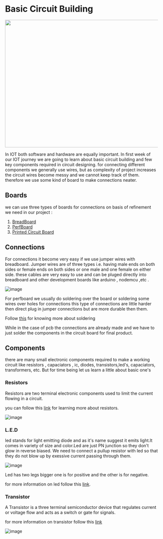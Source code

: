 # Basic Circuit Building

<img src="https://user-images.githubusercontent.com/60490438/133898629-9b6c9e54-fb6b-4602-afbe-191fe92a4c46.png" width="800" height="420" >
  
<p>In IOT both software and hardware are equally important. In first week of our IOT journey we are going to learn about basic circuit building and few key components required in circuit designing.  
for connecting different components we generally use wires, but as complexity of project increases the circuit wires become messy and we cannot keep track of them. therefore we use some kind of board to make connections neater.  </p>

## Boards
<p>we can use three types of boards for connections on basis of refinement we need in our project :</p>

1. [BreadBoard](https://github.com/Global-IOT/IOT/tree/main/WEEK_of_learning/Week-1/breadboard)
2. [PerfBoard](https://github.com/Global-IOT/IOT/tree/main/WEEK_of_learning/Week-1/Perf_Board)
3. [Printed Circuit Board](https://github.com/Global-IOT/IOT/tree/main/WEEK_of_learning/Week-1/PCB)


## Connections
<p> For connections it become very easy if we use jumper wires with breadboard. Jumper wires are of three types i.e. having male ends on both sides or female ends on both sides or one male and one female on either side. these cables are very easy to use and can be pluged directly into breadboard and other development boards like arduino , nodemcu ,etc .</p>

![image](https://user-images.githubusercontent.com/60490438/134399616-0634ee05-a4cf-46b3-8515-499ba7f0ab16.png)

<p> For perfboard we usually do soldering over the board or soldering some wires over holes for connections this type of connections are little harder then direct plug in jumper connections but are more durable then them.</p>  

Follow [this](https://github.com/rahulguglani/IOT/tree/main/WEEK_of_learning/Week-1/soldering) for knowing more about soldering

<p> While in the case of pcb the connections are already made and we have to just solder the components in the circuit board for final product.</p>


## Components 
<p> there are many small electronic components required to make a working circuit like resistors , capaciators , ic, diodes, transistors,led's, capaciators, transformers, etc. But for time being let us learn a little about basic one's</p>

### Resistors
Resistors are two terminal electronic components used to limit the current flowing in a circuit.

you can follow this [link](https://byjus.com/physics/resistor/) for learning more about resistors.

![image](https://user-images.githubusercontent.com/60490438/134399721-8c028972-b1a4-4b26-a23f-ac17195e6fa2.png)

### L.E.D
led stands for light emitting diode and as it's name suggest it emits light.It comes in variety of size and color.Led are just PN junction so they don't glow in reverse biased. We need to connect a pullup resistor with led so that they do not blow up by exessive current passing through them.  

![image](https://user-images.githubusercontent.com/60490438/134400298-cd507e72-3a88-4151-8754-2f8063c4be5f.png)

Led has two legs bigger one is for positive and the other is for negative.  

for more information on led follow this [link](https://startingelectronics.org/beginners/components/LED/).

### Transistor
A Transistor is a three terminal semiconductor device that regulates current or voltage flow and acts as a switch or gate for signals.

for more information on transistor follow this [link](https://www.tutorialspoint.com/basic_electronics/basic_electronics_transistors.htm)

![image](https://user-images.githubusercontent.com/60490438/134400137-d17595ca-9412-496d-9995-90672b1b6de1.png)

